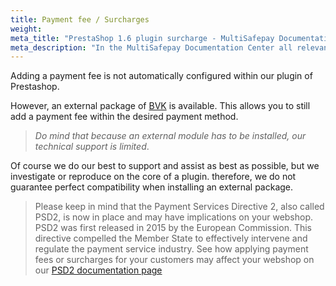 ```yaml
---
title: Payment fee / Surcharges
weight:
meta_title: "PrestaShop 1.6 plugin surcharge - MultiSafepay Documentation Center"
meta_description: "In the MultiSafepay Documentation Center all relevant information regarding our Plugins and API. As well as Support pages for Payment Method, Tools and General Questions. You can also find the contact details of our Support Team and Integration Team."
---
```


Adding a payment fee is not automatically configured within our plugin of Prestashop.

However, an external package of [BVK](https://www.bvkyazilim.com/cart/prestashop-modules) is available. This allows you to still add a payment fee within the desired payment method.

> _Do mind that because an external module has to be installed, our technical support is limited_.

Of course we do our best to support and assist as best as possible, but we investigate or reproduce on the core of a plugin. therefore, we do not guarantee perfect compatibility when installing an external package.

> Please keep in mind that the Payment Services Directive 2, also called PSD2, is now in place and may have implications on your webshop. PSD2 was first released in 2015 by the European Commission. This directive compelled the Member State to effectively intervene and regulate the payment service industry. See how applying payment fees or surcharges for your customers may affect your webshop on our [PSD2 documentation page](/faq/psd2/)
